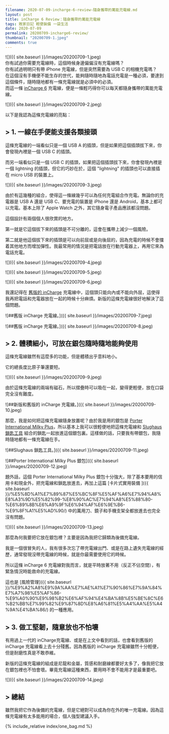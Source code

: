 ```yaml
---
filename: 2020-07-09-incharge-6-review-隨身攜帶的萬能充電線.md
layout: post
title: inCharge 6 Review：隨身攜帶的萬能充電線
tags: 敗家日記 輕便裝備 一袋生活
date: 2020-07-09
permalink: 20200709-incharge6-review/
thumbnail: "20200709-1.jpeg"
comments: true
---
```


![]({{ site.baseurl }}/images/20200709-1.jpeg)  
你有試過你需要充電線時，這個時候身邊偏偏沒有充電線嗎？  
你有試過明明只有帶 iPhone 充電線，但是突然需要為 USB C 的相機充電嗎？  
在這個沒有手機便不能生存的世代，能夠隨時隨地為電話充電是一種必須，要達到這個條件，隨時隨地都有一條充電線就是必須中的必須。  
而這一條 [inCharge 6](https://rollingsqua.re/pages/incharge6) 充電線，便是一條輕巧得你可以每天都隨身攜帶的萬能充電線。

![]({{ site.baseurl }}/images/20200709-2.jpeg)

以下是我認為這條充電線的亮點：

## > 1. 一線在手便能支援各類接頭

這條充電線的一端看似只是一個 USB A 的插頭，但是如果把這個插頭拔下來，你會發現內裡是一個 USB C 的插頭。

而另一端看似只是一個 USB C 的插頭，如果把這個插頭拔下來，你會發現內裡是一個 lightning 的插頭，但它的巧妙在於，這個 "lightning" 的插頭也可以直接插在 micro USB 的裝置上。

![]({{ site.baseurl }}/images/20200709-3.jpeg)

由於有這幾種的組合，使得這一條線幾乎可以為任何充電組合作充電。無論你的充電器是 USB A 還是 USB C、要充電的裝置是 iPhone 還是 Android，基本上都可以充電。基本上除了 Apple Watch 之外，其它隨身電子產品應該都沒問題。

這個設計有兩個個人很欣賞的地方。

第一就是它這個拔下來的插頭是不可分離的，這會在攜帶上減少一個風險。

第二就是他這個拔下來的插頭是可以向前屈或是向後屈的，因為充電的時候不會擋着其他地方而增加彈性。我最常用的情況是把電話放在行動充電器上，再用它來為電話充電。

![]({{ site.baseurl }}/images/20200709-4.jpeg)

![]({{ site.baseurl }}/images/20200709-5.jpeg)

![]({{ site.baseurl }}/images/20200709-6.jpeg)

我還記得在 [舊版的 inCharge](https://incharge.rocks) 充電線中，這個頭只能向內或不能向外屈，這使得我再把電話和充電器放在一起的時候十分麻煩。新版的這條充電線很好地解決了這個問題。

![##舊版 inCharge 充電線。]({{ site.baseurl }}/images/20200709-7.jpeg)

![##舊版 inCharge 充電線。]({{ site.baseurl }}/images/20200709-8.jpeg)

## > 2. 體積細小，可放在銀包隨時隨地能夠使用

這條充電線雖然有這麼多的功能，但是體積出乎意料地小。

它的總長度比原子筆還要短。

![]({{ site.baseurl }}/images/20200709-9.jpeg)

由於這條充電線的兩端有磁石，所以摺疊時可以吸在一起，變得更輕便，放在口袋完全沒有難度。

![##新版和舊版的 inCharge 充電線。]({{ site.baseurl }}/images/20200709-10.jpeg)

那麼，我是如何把這條充電線隨身放置呢？由於我是用的銀包是 [Porter International Milky Plus](https://www.ll-porter.com/hk/product-detail/11397-01923)，所以基本上我可以很輕便地把這條充電線和 [Slughaus 鎖匙工具](https://www.slughaus.com/slugshop/micro) 組合的鎖匙一起放進這個銀包裏。這樣做的話，只要我有帶銀包，我隨時隨地都有一條充電線在手。

![##Slughaus 鎖匙工具。]({{ site.baseurl }}/images/20200709-11.jpeg)

![##Porter International Milky Plus 銀包]({{ site.baseurl }}/images/20200709-12.jpeg)

題外話，這個 Porter International Milky Plus 銀包十分強大，除了基本要用的信用卡和現金外，把充電線和鎖匙放進去，再加上這篇 [卡片式實用裝備 ]({{ site.baseurl }}/%E5%8D%A1%E7%89%87%E5%BC%8F%E5%AF%A6%E7%94%A8%E8%A3%9D%E5%82%99-%E8%90%AC%E7%94%A8%E5%88%80-%E6%89%8B%E6%A9%9F%E6%94%AF%E6%9E%B6-%E9%8F%A1%E5%AD%90/) 中的萬用刀、鏡子和手機支架全都放進去也完全沒有問題。

![]({{ site.baseurl }}/images/20200709-13.jpeg)

那麼為何我要把它放在銀包裡？主要是因為我把它歸類為後備充電線。

我是一個很冒失的人，我有很多次忘了帶充電線出門、或是在路上遺失充電線的經歷，通常發現沒帶充電線的時候，就是你最需要使用它的時候。

所以這條 inCharge 6 充電線對我而言，就是平時放著不用（反正不佔空間），有緊急情況時能救命的充電線。

這也是 [風險管理]({{ site.baseurl }}/%E9%A2%A8%E9%9A%AA%E7%AE%A1%E7%90%86%E7%9A%84%E7%A7%98%E5%AF%86-%E9%A0%90%E9%98%B2%E6%AF%94%E4%BA%8B%E5%BE%8C%E6%B2%BB%E7%99%82%E9%87%8D%E8%A6%81%E5%A4%AA%E5%A4%9A%E4%BA%86/) 的一種應用。

## > 3. 做工堅韌，隨意放也不怕壞

有用過上一代的 inCharge充電線、或是在上文中看到的話，也會看到舊版的 inCharge 充電線看上去十分殘舊。因為舊版的 inCharge 充電線雖然十分輕便，但是耐磨性真是不敢恭維。

新版的這條充電線的組成是尼龍和金屬，質感和耐磨線都要好太多了，像我把它放在銀包裡也不怕會壞。畢竟充電線這種東西，要用時不會不能用才是最重要吧。

![]({{ site.baseurl }}/images/20200709-14.jpeg)

## > 總結

雖然我把它作為後備的充電線，但是它絕對可以成為你在外的唯一充電線。因為這條充電線有太多能用的場合，個人強型建議入手。

{% include_relative index/one_bag.md %}
